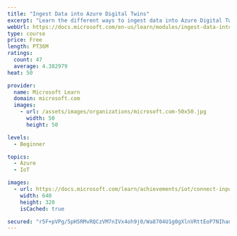 ```yaml
---
title: "Ingest Data into Azure Digital Twins"
excerpt: "Learn the different ways to ingest data into Azure Digital Twins."
webUrl: https://docs.microsoft.com/en-us/learn/modules/ingest-data-into-azure-digital-twins/
type: course
price: Free
length: PT36M
ratings:
  count: 47
  average: 4.382979
heat: 50

provider:
  name: Microsoft Learn
  domain: microsoft.com
  images:
    - url: /assets/images/organizations/microsoft.com-50x50.jpg
      width: 50
      height: 50

levels:
  - Beginner

topics:
  - Azure
  - IoT

images:
  - url: https://docs.microsoft.com/learn/achievements/iot/connect-input-to-azure-digital-twins-social.png
    width: 640
    height: 320
    isCached: true

secured: "r5F+pVPg/5pH5RMvRQCzVM7nIVx4oh9j0/Wa8704U1g0gXlnVRttEoP7NIhanmo0ouANX7M7CbRWoBrGY0FLb4E4Y6T9gmVVRIEZStLqnBIjh6AbbBmn54r4TaDjlQEGUlCVyS6rxhchPytiArXdWUmGrZbF/eWtmx4D/c/x+pFHkiKa3l8A5LIc7mDk1WWfEDoWAR5leU8bKRxvlrfTpEe4TrnxxgX1uFDmSpXgpsktRulLW7IdYpF/NcZL3p1Y914CpIg/eav6bfY9VC43ZlaSaOGer0MigCC3OSsn+VCwmXnJ5msmTXi7Tp5YJW5JFAIjmgwv7NzO9N71sZbdqsQ3ZRTdE7PtKV9p/gZag3TNFQSSEiAegubjQdxoWYabeSKcvn4JyMxgwycOzzw8LDD765PlKQflvPdA8xQ2ni0=;1sdNArjiWndZJlGGMD6fjw=="
---
```


